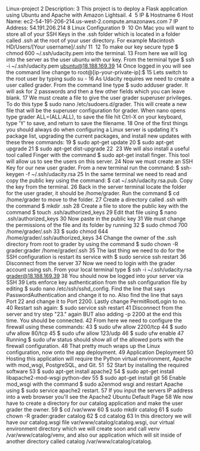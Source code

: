 
Linux-project
2
Description:
3
This project is to deploy a Flask application using Ubuntu and Apache with Amazon Lightsail.
4
​
5
IP & Hostname
6
Host Name: ec2-54-191-206-214.us-west-2.compute.amazonaws.com
7
IP Address: 54.191.206.214
8
Linux Configuration
9
​
10
On Mac you will want to store all of your SSH Keys in the .ssh folder which is located in a folder called .ssh at the root of your user directory. For example Macintosh HD/Users/[Your username]/.ssh/
11
​
12
To make our key secure type $ chmod 600 ~/.ssh/udacity.pem into the terminal.
13
From here we will log into the server as the user ubuntu with our key. From the terminal type $ ssh -i ~/.ssh/udacity.pem ubuntu@18.188.169.39
14
Once logged in you will see the command line change to root@[ip-your-private-ip]:$
15
Lets switch to the root user by typing sudo su -
16
As Udacity requires we need to create a user called grader. From the command line type $ sudo adduser grader. It will ask for 2 passwords and then a few other fields which you can leave blank.
17
We must create a file to give the user grader superuser privileges. To do this type $ sudo nano /etc/sudoers.d/grader. This will create a new file that will be the superuser configuration for grader. When nano opens type grader ALL=(ALL:ALL), to save the file hit Ctrl-X on your keyboard, type 'Y' to save, and return to save the filename.
18
One of the first things you should always do when configuring a Linux server is updating it's package list, upgrading the current packages, and install new updates with these three commands:
19
$ sudo apt-get update
20
$ sudo apt-get upgrade
21
$ sudo apt-get dist-upgrade
22
​
23
We will also install a useful tool called Finger with the command $ sudo apt-get install finger. This tool will allow us to see the users on this server.
24
Now we must create an SSH Key for our new user grader. From a new terminal run the command: $ ssh-keygen -f ~/.ssh/udacity.rsa
25
In the same terminal we need to read and copy the public key using the command: $ cat ~/.ssh/udacity.rsa.pub. Copy the key from the terminal.
26
Back in the server terminal locate the folder for the user grader, it should be /home/grader. Run the command $ cd /home/grader to move to the folder.
27
Create a directory called .ssh with the command $ mkdir .ssh
28
Create a file to store the public key with the command $ touch .ssh/authorized_keys
29
Edit that file using $ nano .ssh/authorized_keys
30
Now paste in the public key
31
We must change the permissions of the file and its folder by running
32
$ sudo chmod 700 /home/grader/.ssh
33
$ sudo chmod 644 /home/grader/.ssh/authorized_keys 
34
Change the owner of the .ssh directory from root to grader by using the command $ sudo chown -R grader:grader /home/grader/.ssh
35
The last thing we need to do for the SSH configuration is restart its service with $ sudo service ssh restart
36
Disconnect from the server
37
Now we need to login with the grader account using ssh. From your local terminal type $ ssh -i ~/.ssh/udacity.rsa grader@18.188.169.39
38
You should now be logged into your server via SSH
39
Lets enforce key authentication from the ssh configuration file by editing $ sudo nano /etc/ssh/sshd_config. Find the line that says PasswordAuthentication and change it to no. Also find the line that says Port 22 and change it to Port 2200. Lastly change PermitRootLogin to no.
40
Restart ssh again: $ sudo service ssh restart
41
Disconnect from the server and try step "23." again BUT also adding -p 2200 at the end this time. You should be connected.
42
From here we need to configure the firewall using these commands:
43
$ sudo ufw allow 2200/tcp
44
$ sudo ufw allow 80/tcp
45
$ sudo ufw allow 123/udp
46
$ sudo ufw enable
47
Running $ sudo ufw status should show all of the allowed ports with the firewall configuration.
48
That pretty much wraps up the Linux configuration, now onto the app deployment.
49
Application Deployment
50
Hosting this application will require the Python virtual environment, Apache with mod_wsgi, PostgreSQL, and Git.
51
​
52
Start by installing the required software
53
$ sudo apt-get install apache2
54
$ sudo apt-get install libapache2-mod-wsgi python-dev
55
$ sudo apt-get install git
56
Enable mod_wsgi with the command $ sudo a2enmod wsgi and restart Apache using $ sudo service apache2 restart.
57
If you input the servers IP address into a web browser you'll see the Apache2 Ubuntu Default Page
58
We now have to create a directory for our catalog application and make the user grader the owner.
59
$ cd /var/www
60
$ sudo mkdir catalog
61
$ sudo chown -R grader:grader catalog
62
$ cd catalog
63
In this directory we will have our catalog.wsgi file var/www/catalog/catalog.wsgi, our virtual environment directory which we will create soon and call venv /var/www/catalog/venv, and also our application which will sit inside of another directory called catalog /var/www/catalog/catalog.

